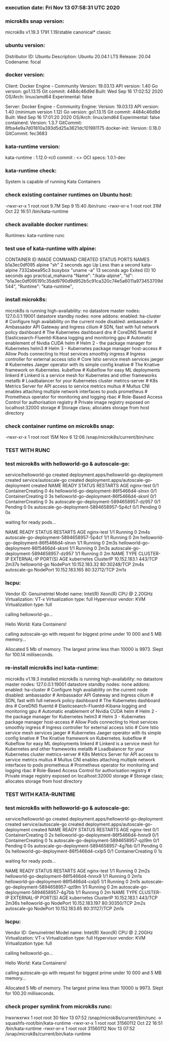 ### execution date: Fri Nov 13 07:58:31 UTC 2020
 
### microk8s snap version:
microk8s          v1.19.3    1791   1.19/stable      canonical*         classic
 
### ubuntu version:
Distributor ID:	Ubuntu
Description:	Ubuntu 20.04.1 LTS
Release:	20.04
Codename:	focal
 
### docker version:
Client: Docker Engine - Community
 Version:           19.03.13
 API version:       1.40
 Go version:        go1.13.15
 Git commit:        4484c46d9d
 Built:             Wed Sep 16 17:02:52 2020
 OS/Arch:           linux/amd64
 Experimental:      false

Server: Docker Engine - Community
 Engine:
  Version:          19.03.13
  API version:      1.40 (minimum version 1.12)
  Go version:       go1.13.15
  Git commit:       4484c46d9d
  Built:            Wed Sep 16 17:01:20 2020
  OS/Arch:          linux/amd64
  Experimental:     false
 containerd:
  Version:          1.3.7
  GitCommit:        8fba4e9a7d01810a393d5d25a3621dc101981175
 docker-init:
  Version:          0.18.0
  GitCommit:        fec3683
 
### kata-runtime version:
kata-runtime  : 1.12.0-rc0
   commit   : <<unknown>>
   OCI specs: 1.0.1-dev
 
### kata-runtime check:
System is capable of running Kata Containers
 

### check existing container runtimes on Ubuntu host:
-rwxr-xr-x 1 root root 9.7M Sep  9 15:40 /bin/runc
-rwxr-xr-x 1 root root 31M Oct 22 16:51 /bin/kata-runtime

### check available docker runtimes: 
 Runtimes: kata-runtime runc

### test use of kata-runtime with alpine: 
CONTAINER ID        IMAGE               COMMAND             CREATED             STATUS                      PORTS               NAMES
b1a3ec0df095        alpine              "sh"                2 seconds ago       Up Less than a second                           kata-alpine
7332abea95c3        busybox             "uname -a"          13 seconds ago      Exited (0) 10 seconds ago                       practical_mahavira
        "Name": "/kata-alpine",
        "Id": "b1a3ec0df095191c35dd9790d9d952b5c91ca320c74e5a6011a973453709d544",
            "Runtime": "kata-runtime",

### install microk8s:
microk8s is running
high-availability: no
  datastore master nodes: 127.0.0.1:19001
  datastore standby nodes: none
addons:
  enabled:
    ha-cluster           # Configure high availability on the current node
  disabled:
    ambassador           # Ambassador API Gateway and Ingress
    cilium               # SDN, fast with full network policy
    dashboard            # The Kubernetes dashboard
    dns                  # CoreDNS
    fluentd              # Elasticsearch-Fluentd-Kibana logging and monitoring
    gpu                  # Automatic enablement of Nvidia CUDA
    helm                 # Helm 2 - the package manager for Kubernetes
    helm3                # Helm 3 - Kubernetes package manager
    host-access          # Allow Pods connecting to Host services smoothly
    ingress              # Ingress controller for external access
    istio                # Core Istio service mesh services
    jaeger               # Kubernetes Jaeger operator with its simple config
    knative              # The Knative framework on Kubernetes.
    kubeflow             # Kubeflow for easy ML deployments
    linkerd              # Linkerd is a service mesh for Kubernetes and other frameworks
    metallb              # Loadbalancer for your Kubernetes cluster
    metrics-server       # K8s Metrics Server for API access to service metrics
    multus               # Multus CNI enables attaching multiple network interfaces to pods
    prometheus           # Prometheus operator for monitoring and logging
    rbac                 # Role-Based Access Control for authorisation
    registry             # Private image registry exposed on localhost:32000
    storage              # Storage class; allocates storage from host directory

### check container runtime on microk8s snap:
-rwxr-xr-x 1 root root 15M Nov  6 12:06 /snap/microk8s/current/bin/runc

### TEST WITH RUNC


### test microk8s with helloworld-go & autoscale-go: 
service/helloworld-go created
deployment.apps/helloworld-go-deployment created
service/autoscale-go created
deployment.apps/autoscale-go-deployment created
NAME                                       READY   STATUS              RESTARTS   AGE
nginx-test                                 0/1     ContainerCreating   0          4s
helloworld-go-deployment-86f5466d4-slnxn   0/1     ContainerCreating   0          3s
helloworld-go-deployment-86f5466d4-sksnl   0/1     ContainerCreating   0          3s
autoscale-go-deployment-5894658957-dz957   0/1     Pending             0          0s
autoscale-go-deployment-5894658957-5p4cf   0/1     Pending             0          0s

waiting for ready pods...

NAME                                       READY   STATUS    RESTARTS   AGE
nginx-test                                 1/1     Running   0          2m4s
autoscale-go-deployment-5894658957-5p4cf   1/1     Running   0          2m
helloworld-go-deployment-86f5466d4-slnxn   1/1     Running   0          2m3s
helloworld-go-deployment-86f5466d4-sksnl   1/1     Running   0          2m3s
autoscale-go-deployment-5894658957-dz957   1/1     Running   0          2m
NAME            TYPE        CLUSTER-IP       EXTERNAL-IP   PORT(S)        AGE
kubernetes      ClusterIP   10.152.183.1     <none>        443/TCP        2m37s
helloworld-go   NodePort    10.152.183.32    <none>        80:30248/TCP   2m4s
autoscale-go    NodePort    10.152.183.165   <none>        80:32712/TCP   2m1s

### lscpu:
Vendor ID:           GenuineIntel
Model name:          Intel(R) Xeon(R) CPU @ 2.20GHz
Virtualization:      VT-x
Virtualization type: full
Hypervisor vendor:   KVM
Virtualization type: full

calling helloworld-go...

Hello World: Kata Containers!

calling autoscale-go with request for biggest prime under 10 000 and 5 MB memory...

Allocated 5 Mb of memory.
The largest prime less than 10000 is 9973.
Slept for 100.14 milliseconds.

### re-install microk8s incl kata-runtime: 
microk8s v1.19.3 installed
microk8s is running
high-availability: no
  datastore master nodes: 127.0.0.1:19001
  datastore standby nodes: none
addons:
  enabled:
    ha-cluster           # Configure high availability on the current node
  disabled:
    ambassador           # Ambassador API Gateway and Ingress
    cilium               # SDN, fast with full network policy
    dashboard            # The Kubernetes dashboard
    dns                  # CoreDNS
    fluentd              # Elasticsearch-Fluentd-Kibana logging and monitoring
    gpu                  # Automatic enablement of Nvidia CUDA
    helm                 # Helm 2 - the package manager for Kubernetes
    helm3                # Helm 3 - Kubernetes package manager
    host-access          # Allow Pods connecting to Host services smoothly
    ingress              # Ingress controller for external access
    istio                # Core Istio service mesh services
    jaeger               # Kubernetes Jaeger operator with its simple config
    knative              # The Knative framework on Kubernetes.
    kubeflow             # Kubeflow for easy ML deployments
    linkerd              # Linkerd is a service mesh for Kubernetes and other frameworks
    metallb              # Loadbalancer for your Kubernetes cluster
    metrics-server       # K8s Metrics Server for API access to service metrics
    multus               # Multus CNI enables attaching multiple network interfaces to pods
    prometheus           # Prometheus operator for monitoring and logging
    rbac                 # Role-Based Access Control for authorisation
    registry             # Private image registry exposed on localhost:32000
    storage              # Storage class; allocates storage from host directory

### TEST WITH KATA-RUNTIME


### test microk8s with helloworld-go & autoscale-go: 
service/helloworld-go created
deployment.apps/helloworld-go-deployment created
service/autoscale-go created
deployment.apps/autoscale-go-deployment created
NAME                                       READY   STATUS              RESTARTS   AGE
nginx-test                                 0/1     ContainerCreating   0          2s
helloworld-go-deployment-86f5466d4-hnnx9   0/1     ContainerCreating   0          1s
autoscale-go-deployment-5894658957-qzl9m   0/1     Pending             0          0s
autoscale-go-deployment-5894658957-4g7bb   0/1     Pending             0          0s
helloworld-go-deployment-86f5466d4-cxlp5   0/1     ContainerCreating   0          1s

waiting for ready pods...

NAME                                       READY   STATUS    RESTARTS   AGE
nginx-test                                 1/1     Running   0          2m2s
helloworld-go-deployment-86f5466d4-hnnx9   1/1     Running   0          2m1s
helloworld-go-deployment-86f5466d4-cxlp5   1/1     Running   0          2m1s
autoscale-go-deployment-5894658957-qzl9m   1/1     Running   0          2m
autoscale-go-deployment-5894658957-4g7bb   1/1     Running   0          2m
NAME            TYPE        CLUSTER-IP       EXTERNAL-IP   PORT(S)        AGE
kubernetes      ClusterIP   10.152.183.1     <none>        443/TCP        2m36s
helloworld-go   NodePort    10.152.183.197   <none>        80:30350/TCP   2m2s
autoscale-go    NodePort    10.152.183.65    <none>        80:31127/TCP   2m1s

### lscpu:
Vendor ID:           GenuineIntel
Model name:          Intel(R) Xeon(R) CPU @ 2.20GHz
Virtualization:      VT-x
Virtualization type: full
Hypervisor vendor:   KVM
Virtualization type: full

calling helloworld-go...

Hello World: Kata Containers!

calling autoscale-go with request for biggest prime under 10 000 and 5 MB memory...

Allocated 5 Mb of memory.
The largest prime less than 10000 is 9973.
Slept for 100.20 milliseconds.

### check proper symlink from microk8s runc:
lrwxrwxrwx 1 root root 30 Nov 13 07:52 /snap/microk8s/current/bin/runc -> squashfs-root/bin/kata-runtime
-rwxr-xr-x 1 root root 31560112 Oct 22 16:51 /bin/kata-runtime
-rwxr-xr-x 1 root root 31560112 Nov 13 07:52 /snap/microk8s/current/bin/kata-runtime
